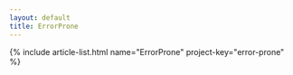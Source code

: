 ```yaml
---
layout: default
title: ErrorProne
---
```


{% include article-list.html name="ErrorProne" project-key="error-prone" %}
